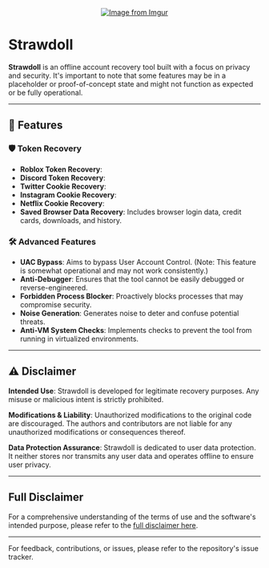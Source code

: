 <p align="center">
  <a href="https://imgur.com/aZekRMC">
    <img src="https://i.imgur.com/aZekRMC.png" alt="Image from Imgur">
  </a>
</p>

# Strawdoll

**Strawdoll** is an offline account recovery tool built with a focus on privacy and security. It's important to note that some features may be in a placeholder or proof-of-concept state and might not function as expected or be fully operational.

---

## 🌟 Features

### 🛡 Token Recovery

- **Roblox Token Recovery**:
- **Discord Token Recovery**:
- **Twitter Cookie Recovery**:
- **Instagram Cookie Recovery**:
- **Netflix Cookie Recovery**:
- **Saved Browser Data Recovery**: Includes browser login data, credit cards, downloads, and history.


### 🛠 Advanced Features

- **UAC Bypass**: Aims to bypass User Account Control. (Note: This feature is somewhat operational and may not work consistently.)
- **Anti-Debugger**: Ensures that the tool cannot be easily debugged or reverse-engineered.
- **Forbidden Process Blocker**: Proactively blocks processes that may compromise security.
- **Noise Generation**: Generates noise to deter and confuse potential threats.
- **Anti-VM System Checks**: Implements checks to prevent the tool from running in virtualized environments.

---

## ⚠️ Disclaimer

**Intended Use**: Strawdoll is developed for legitimate recovery purposes. Any misuse or malicious intent is strictly prohibited.

**Modifications & Liability**: Unauthorized modifications to the original code are discouraged. The authors and contributors are not liable for any unauthorized modifications or consequences thereof.

**Data Protection Assurance**: Strawdoll is dedicated to user data protection. It neither stores nor transmits any user data and operates offline to ensure user privacy.

---

## Full Disclaimer

For a comprehensive understanding of the terms of use and the software's intended purpose, please refer to the [full disclaimer here](https://github.com/Hysocs/Strawdoll/blob/main/DISCLAIMER.md).

---

For feedback, contributions, or issues, please refer to the repository's issue tracker.

